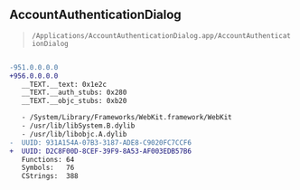 ## AccountAuthenticationDialog

> `/Applications/AccountAuthenticationDialog.app/AccountAuthenticationDialog`

```diff

-951.0.0.0.0
+956.0.0.0.0
   __TEXT.__text: 0x1e2c
   __TEXT.__auth_stubs: 0x280
   __TEXT.__objc_stubs: 0xb20

   - /System/Library/Frameworks/WebKit.framework/WebKit
   - /usr/lib/libSystem.B.dylib
   - /usr/lib/libobjc.A.dylib
-  UUID: 931A154A-07B3-3187-ADE8-C9020FC7CCF6
+  UUID: D2C8F00D-8CEF-39F9-8A53-AF003EDB57B6
   Functions: 64
   Symbols:   76
   CStrings:  388

```
